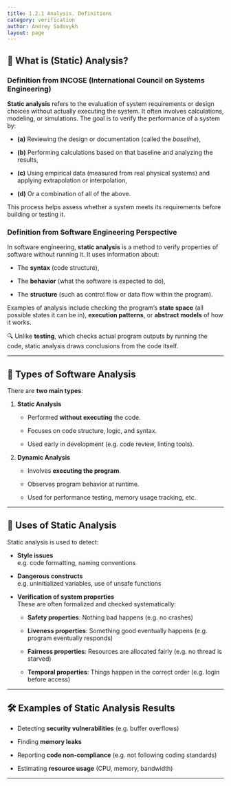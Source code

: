 ```yaml
---
title: 1.2.1 Analysis. Definitions
category: verification
author: Andrey Sadovykh
layout: page
---
```


## 📘 What is (Static) Analysis?

### Definition from INCOSE (International Council on Systems Engineering)

**Static analysis** refers to the evaluation of system requirements or design choices without actually executing the system. It often involves calculations, modeling, or simulations. The goal is to verify the performance of a system by:

- **(a)** Reviewing the design or documentation (called the _baseline_),
    
- **(b)** Performing calculations based on that baseline and analyzing the results,
    
- **(c)** Using empirical data (measured from real physical systems) and applying extrapolation or interpolation,
    
- **(d)** Or a combination of all of the above.
    

This process helps assess whether a system meets its requirements before building or testing it.

### Definition from Software Engineering Perspective

In software engineering, **static analysis** is a method to verify properties of software without running it. It uses information about:

- The **syntax** (code structure),
    
- The **behavior** (what the software is expected to do),
    
- The **structure** (such as control flow or data flow within the program).
    

Examples of analysis include checking the program’s **state space** (all possible states it can be in), **execution patterns**, or **abstract models** of how it works.

🔍 Unlike **testing**, which checks actual program outputs by running the code, static analysis draws conclusions from the code itself.

---

## 🧪 Types of Software Analysis

There are **two main types**:

1. **Static Analysis**
    
    - Performed **without executing** the code.
        
    - Focuses on code structure, logic, and syntax.
        
    - Used early in development (e.g. code review, linting tools).
        
2. **Dynamic Analysis**
    
    - Involves **executing the program**.
        
    - Observes program behavior at runtime.
        
    - Used for performance testing, memory usage tracking, etc.
        

---

## 🧰 Uses of Static Analysis

Static analysis is used to detect:

- **Style issues**  
    e.g. code formatting, naming conventions
    
- **Dangerous constructs**  
    e.g. uninitialized variables, use of unsafe functions
    
- **Verification of system properties**  
    These are often formalized and checked systematically:
    
    - **Safety properties**: Nothing bad happens (e.g. no crashes)
        
    - **Liveness properties**: Something good eventually happens (e.g. program eventually responds)
        
    - **Fairness properties**: Resources are allocated fairly (e.g. no thread is starved)
        
    - **Temporal properties**: Things happen in the correct order (e.g. login before access)
        

---

## 🛠️ Examples of Static Analysis Results

- Detecting **security vulnerabilities** (e.g. buffer overflows)
    
- Finding **memory leaks**
    
- Reporting **code non-compliance** (e.g. not following coding standards)
    
- Estimating **resource usage** (CPU, memory, bandwidth)
    

---
